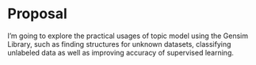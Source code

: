 # Proposal

I’m going to explore the practical usages of topic model using the Gensim Library, such as finding structures for unknown datasets, classifying unlabeled data as well as improving accuracy of supervised learning.

